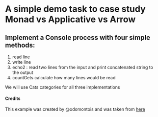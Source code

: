 # A simple demo task to case study Monad vs Applicative vs Arrow 

## Implement a Console process with four simple methods:
1. read line
2. write line
3. echo2 : read two lines from the input and print concatenated string to  the output
4. countGets  calculate how many lines would be read

We will use Cats categories for all three implementations

#### Credits
This example was created by @odomontois and was taken from [here](https://slides.com/olegnizhnik/assymondark)

